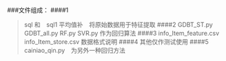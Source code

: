 ###文件组成：
####1 
>sql 和　sql1 平均值补　将原始数据用于特征提取 
####2 
>GDBT_ST.py GDBT_all.py RF.py SVR.py 作为回归算法
####3
>info_Item_feature.csv  info_Item_store.csv  数据格式说明
####4
>其他仅作测试使用
####5
>cainiao_qin.py　为另外一种回归方法



